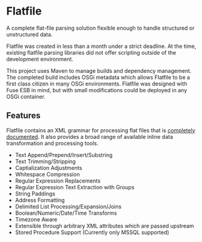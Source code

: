 Flatfile
========

A complete flat-file parsing solution flexible enough to handle structured or unstructured data.

Flatfile was created in less than a month under a strict deadline. At the time, existing flatfile parsing libraries did not offer scripting outside of the development environment.

This project uses Maven to manage builds and dependency management. The completed build includes OSGi metadata which allows Flatfile to be a first class citizen in many OSGi environments. Flatfile was designed with Fuse ESB in mind, but with small modifications could be deployed in any OSGi container.

Features
-------------

Flatfile contains an XML grammar for processing flat files that is [completely documented](doc/Mapping%20File%20Format.pdf?raw=true). It also provides a broad range of available inline data transformation and processing tools.

* Text Append/Prepend/Insert/Substring
* Text Trimming/Stripping
* Captialization Adjustments
* Whitespace Compression
* Regular Expression Replacements
* Regular Expression Text Extraction with Groups
* String Paddings
* Address Formatting
* Delimited List Processing/Expansion/Joins
* Boolean/Numeric/Date/Time Transforms
* Timezone Aware
* Extensible through arbitrary XML attributes which are passed upstream
* Stored Procedure Support (Currently only MSSQL supported)
